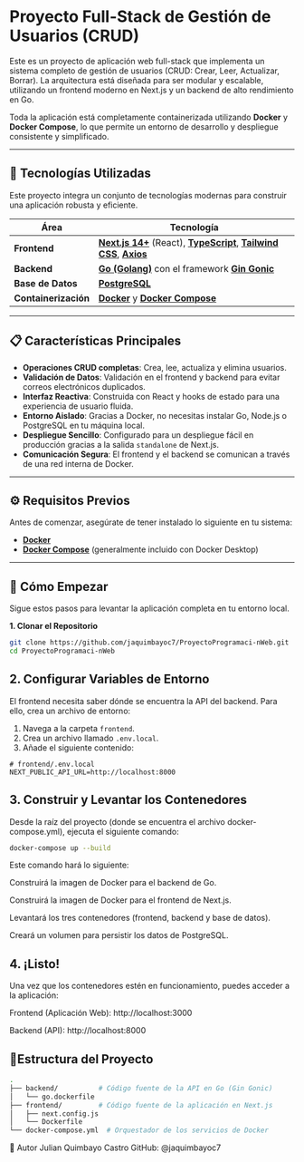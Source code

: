 # Proyecto Full-Stack de Gestión de Usuarios (CRUD)

Este es un proyecto de aplicación web full-stack que implementa un sistema completo de gestión de usuarios (CRUD: Crear, Leer, Actualizar, Borrar). La arquitectura está diseñada para ser modular y escalable, utilizando un frontend moderno en Next.js y un backend de alto rendimiento en Go.

Toda la aplicación está completamente containerizada utilizando **Docker** y **Docker Compose**, lo que permite un entorno de desarrollo y despliegue consistente y simplificado.

---

## 🚀 Tecnologías Utilizadas

Este proyecto integra un conjunto de tecnologías modernas para construir una aplicación robusta y eficiente.

| Área                | Tecnología                                                                                             |
| ------------------- | ------------------------------------------------------------------------------------------------------ |
| **Frontend**        | [**Next.js 14+**](https://nextjs.org/) (React), [**TypeScript**](https://www.typescriptlang.org/), [**Tailwind CSS**](https://tailwindcss.com/), [**Axios**](https://axios-http.com/) |
| **Backend**         | [**Go (Golang)**](https://go.dev/) con el framework [**Gin Gonic**](https://gin-gonic.com/)              |
| **Base de Datos**   | [**PostgreSQL**](https://www.postgresql.org/)                                                          |
| **Containerización**| [**Docker**](https://www.docker.com/) y [**Docker Compose**](https://docs.docker.com/compose/)         |

---

## 📋 Características Principales

-   **Operaciones CRUD completas**: Crea, lee, actualiza y elimina usuarios.
-   **Validación de Datos**: Validación en el frontend y backend para evitar correos electrónicos duplicados.
-   **Interfaz Reactiva**: Construida con React y hooks de estado para una experiencia de usuario fluida.
-   **Entorno Aislado**: Gracias a Docker, no necesitas instalar Go, Node.js o PostgreSQL en tu máquina local.
-   **Despliegue Sencillo**: Configurado para un despliegue fácil en producción gracias a la salida `standalone` de Next.js.
-   **Comunicación Segura**: El frontend y el backend se comunican a través de una red interna de Docker.

---

## ⚙️ Requisitos Previos

Antes de comenzar, asegúrate de tener instalado lo siguiente en tu sistema:

-   [**Docker**](https://www.docker.com/get-started)
-   [**Docker Compose**](https://docs.docker.com/compose/install/) (generalmente incluido con Docker Desktop)

---

## 🏁 Cómo Empezar

Sigue estos pasos para levantar la aplicación completa en tu entorno local.

**1. Clonar el Repositorio**

```bash
git clone https://github.com/jaquimbayoc7/ProyectoProgramaci-nWeb.git
cd ProyectoProgramaci-nWeb
```
## 2. Configurar Variables de Entorno

El frontend necesita saber dónde se encuentra la API del backend. Para ello, crea un archivo de entorno:

1. Navega a la carpeta `frontend`.
2. Crea un archivo llamado `.env.local`.
3. Añade el siguiente contenido:

```env
# frontend/.env.local
NEXT_PUBLIC_API_URL=http://localhost:8000
```
## 3. Construir y Levantar los Contenedores
Desde la raíz del proyecto (donde se encuentra el archivo docker-compose.yml), ejecuta el siguiente comando:
```bash
docker-compose up --build
```
Este comando hará lo siguiente:

Construirá la imagen de Docker para el backend de Go.

Construirá la imagen de Docker para el frontend de Next.js.

Levantará los tres contenedores (frontend, backend y base de datos).

Creará un volumen para persistir los datos de PostgreSQL.

## 4. ¡Listo!
Una vez que los contenedores estén en funcionamiento, puedes acceder a la aplicación:

Frontend (Aplicación Web): http://localhost:3000

Backend (API): http://localhost:8000

## 📂Estructura del Proyecto

```bash
.
├── backend/          # Código fuente de la API en Go (Gin Gonic)
│   └── go.dockerfile
├── frontend/         # Código fuente de la aplicación en Next.js
│   ├── next.config.js
│   └── Dockerfile
└── docker-compose.yml  # Orquestador de los servicios de Docker
```
👤 Autor
Julian Quimbayo Castro GitHub: @jaquimbayoc7




